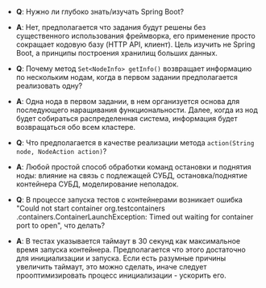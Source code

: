- **Q**: Нужно ли глубоко знать/изучать Spring Boot?
- **A**: Нет, предполагается что задания будут решены без существенного использования фреймворка, его применение 
просто сокращает кодовую базу (HTTP API, клиент). Цель изучить не Spring Boot, а принципы построения хранилищ больших данных.


- **Q**: Почему метод `Set<NodeInfo> getInfo()` возвращает информацию по нескольким нодам, когда в первом задании 
предполагается реализовать одну?
- **A**: Одна нода в первом задании, в нем организуется основа для последующего наращивания функциональности. Далее, 
когда из нод будет собираться распределенная система, информация будет возвращаться обо всем кластере.


- **Q**: Что предполагается в качестве реализации метода `action(String node, NodeAction action)`?
- **A**: Любой простой способ обработки команд остановки и поднятия ноды: влияние на связь с подлежащей СУБД, 
остановка/поднятие контейнера СУБД, моделирование неполадок.


- **Q**: В процессе запуска тестов с контейнерами возникает ошибка "Could not start container org.testcontainers
.containers.ContainerLaunchException: Timed out waiting for container port to open", что делать?
- **A**: В тестах указывается таймаут в 30 секунд как максимальное время запуска контейнера. Предполагается что этого
 достаточно для инициализации и запуска. Если есть разумные причины увеличить таймаут, это можно сделать, иначе 
 следует прооптимизировать процесс инициализации - ускорить его.  
